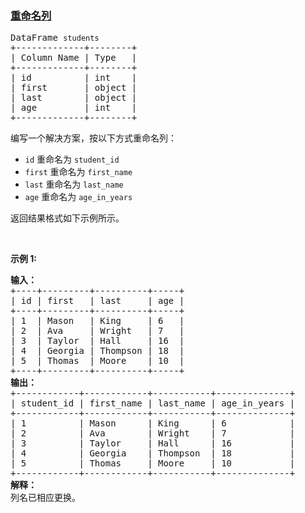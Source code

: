 ### [重命名列](https://leetcode-cn.com/problems/rename-columns)

<pre>
DataFrame <code>students</code>
+-------------+--------+
| Column Name | Type   |
+-------------+--------+
| id          | int    |
| first       | object |
| last        | object |
| age         | int    |
+-------------+--------+
</pre>

<p>编写一个解决方案，按以下方式重命名列：</p>

<ul>
	<li><code>id</code>&nbsp;重命名为&nbsp;<code>student_id</code></li>
	<li><code>first</code>&nbsp;重命名为&nbsp;<code>first_name</code></li>
	<li><code>last</code>&nbsp;重命名为&nbsp;<code>last_name</code></li>
	<li><code>age</code>&nbsp;重命名为&nbsp;<code>age_in_years</code></li>
</ul>

<p>返回结果格式如下示例所示。</p>

<p>&nbsp;</p>

<p><strong>示例 1:</strong></p>

<pre>
<strong>输入：
</strong>+----+---------+----------+-----+
| id | first   | last     | age |
+----+---------+----------+-----+
| 1  | Mason   | King     | 6   |
| 2  | Ava     | Wright   | 7   |
| 3  | Taylor  | Hall     | 16  |
| 4  | Georgia | Thompson | 18  |
| 5  | Thomas  | Moore    | 10  |
+----+---------+----------+-----+
<b>输出：</b>
+------------+------------+-----------+--------------+
| student_id | first_name | last_name | age_in_years |
+------------+------------+-----------+--------------+
| 1          | Mason      | King      | 6            |
| 2          | Ava        | Wright    | 7            |
| 3          | Taylor     | Hall      | 16           |
| 4          | Georgia    | Thompson  | 18           |
| 5          | Thomas     | Moore     | 10           |
+------------+------------+-----------+--------------+
<b>解释：</b>
列名已相应更换。</pre>
